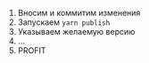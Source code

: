 1. Вносим и коммитим изменения
2. Запускаем `yarn publish`
3. Указываем желаемую версию
4. ...
5. PROFIT
